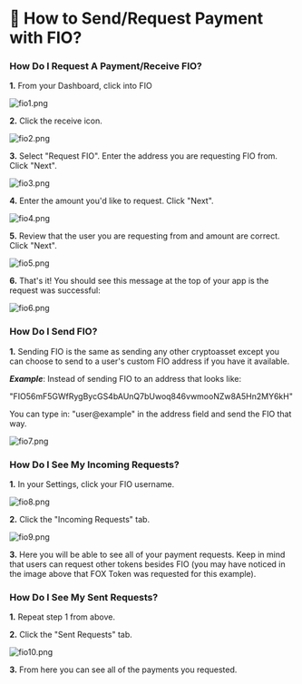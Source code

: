 # 📩 How to Send/Request Payment with FIO?

### **How Do I Request A Payment/Receive FIO?**

**1.** From your Dashboard, click into FIO

![fio1.png](https://shapeshift.zendesk.com/hc/article\_attachments/4825905237261/fio1.png)

**2.** Click the receive icon.

![fio2.png](https://shapeshift.zendesk.com/hc/article\_attachments/4825992547341/fio2.png)

**3.** Select "Request FIO". Enter the address you are requesting FIO from. Click "Next".

![fio3.png](https://shapeshift.zendesk.com/hc/article\_attachments/4826000887949/fio3.png)

**4.** Enter the amount you'd like to request. Click "Next".

![fio4.png](https://shapeshift.zendesk.com/hc/article\_attachments/4825988297997/fio4.png)

**5.** Review that the user you are requesting from and amount are correct. Click "Next".

![fio5.png](https://shapeshift.zendesk.com/hc/article\_attachments/4825996285709/fio5.png)

**6.** That's it! You should see this message at the top of your app is the request was successful:

![fio6.png](https://shapeshift.zendesk.com/hc/article\_attachments/4825989895053/fio6.png)

### **How Do I Send FIO?**

**1.** Sending FIO is the same as sending any other cryptoasset except you can choose to send to a user's custom FIO address if you have it available.

_**Example**_: Instead of sending FIO to an address that looks like:

"FIO56mF5GWfRygBycGS4bAUnQ7bUwoq846vwmooNZw8A5Hn2MY6kH"

You can type in: "user@example" in the address field and send the FIO that way.

![fio7.png](https://shapeshift.zendesk.com/hc/article\_attachments/4826011634061/fio7.png)

### **How Do I See My Incoming Requests?**

**1.** In your Settings, click your FIO username.

![fio8.png](https://shapeshift.zendesk.com/hc/article\_attachments/4825999481101/fio8.png)

**2.** Click the "Incoming Requests" tab.

![fio9.png](https://shapeshift.zendesk.com/hc/article\_attachments/4826006000397/fio9.png)

**3.** Here you will be able to see all of your payment requests. Keep in mind that users can request other tokens besides FIO (you may have noticed in the image above that FOX Token was requested for this example).

### **How Do I See My Sent Requests?**

**1.** Repeat step 1 from above.

**2.** Click the "Sent Requests" tab.

![fio10.png](https://shapeshift.zendesk.com/hc/article\_attachments/4826034505869/fio10.png)

**3.** From here you can see all of the payments you requested.

